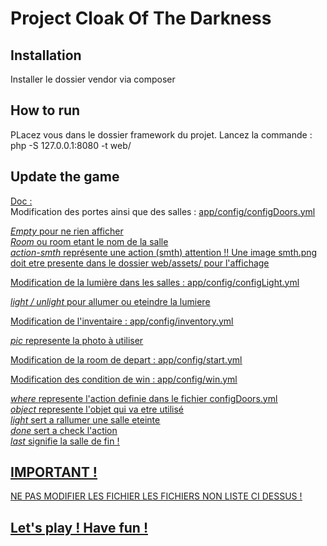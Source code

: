 <h1>Project Cloak Of The Darkness</h1>

<h2>Installation</h2>

Installer le dossier vendor via composer

<h2>How to run</h2>

PLacez vous dans le dossier framework du projet.
Lancez la commande : php -S 127.0.0.1:8080 -t web/

<h2>Update the game</h2>

<u>Doc :</u> 
<br>
Modification des portes ainsi que des salles : <u>app/config/configDoors.yml 

<i>Empty</i> pour ne rien afficher
<br><i>Room</i> ou room etant le nom de la salle
<br><i>action-smth</i> représente une action (smth) attention !! Une image smth.png doit etre presente dans le dossier web/assets/ pour l'affichage

Modification de la lumière dans les salles : <u>app/config/configLight.yml

<i>light / unlight</i> pour allumer ou eteindre la lumiere

Modification de l'inventaire : <u>app/config/inventory.yml 

<i>pic</i> represente la photo à utiliser

Modification de la room de depart : <u>app/config/start.yml

Modification des condition de win : <u>app/config/win.yml

<i>where</i> represente l'action definie dans le fichier configDoors.yml<br>
<i>object</i> represente l'objet qui va etre utilisé<br>
<i>light</i> sert a rallumer une salle eteinte<br>
<i>done</i> sert a check l'action<br>
<i>last</i> signifie la salle de fin !

<h2>IMPORTANT !</h2>

NE PAS MODIFIER LES FICHIER LES FICHIERS NON LISTE CI DESSUS !

<h2>Let's play ! Have fun !</h2>
